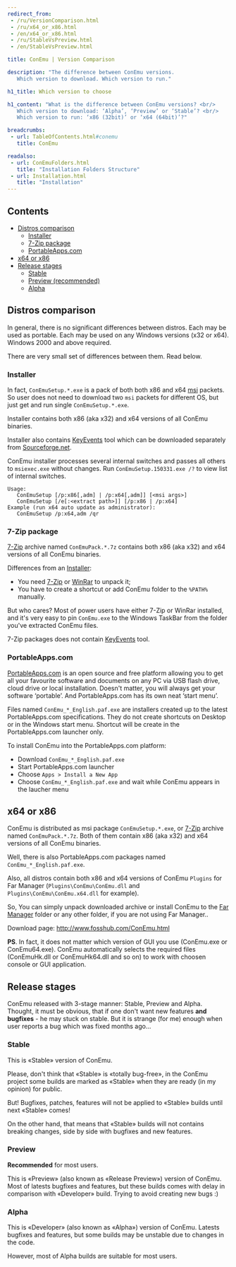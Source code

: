 ```yaml
---
redirect_from:
 - /ru/VersionComparison.html
 - /ru/x64_or_x86.html
 - /en/x64_or_x86.html
 - /ru/StableVsPreview.html
 - /en/StableVsPreview.html

title: ConEmu | Version Comparison

description: "The difference between ConEmu versions.
   Which version to download. Which version to run."

h1_title: Which version to choose

h1_content: "What is the difference between ConEmu versions? <br/>
   Which version to download: ‘Alpha’, ‘Preview’ or ‘Stable’? <br/>
   Which version to run: ‘x86 (32bit)’ or ‘x64 (64bit)’?"

breadcrumbs:
 - url: TableOfContents.html#conemu
   title: ConEmu

readalso:
 - url: ConEmuFolders.html
   title: "Installation Folders Structure"
 - url: Installation.html
   title: "Installation"
---
```


## Contents
  - [Distros comparison](#distros-comparison)
    - [Installer](#installer)
    - [7-Zip package](#zip-package)
    - [PortableApps.com](#portableapps-com)
  - [x64 or x86](#x64-or-x86)
  - [Release stages](#release-stages)
    - [Stable](#stable)
    - [Preview (recommended)](#preview)
    - [Alpha](#alpha)


## Distros comparison
In general, there is no significant differences between distros.
Each may be used as portable.
Each may be used on any Windows versions (x32 or x64).
Windows 2000 and above required.

There are very small set of differences between them. Read below.

### Installer
In fact, `ConEmuSetup.*.exe` is a pack of both both x86 and x64
[msi](http://en.wikipedia.org/wiki/Windows_Installer) packets.
So user does not need to download two `msi` packets for different OS,
but just get and run single `ConEmuSetup.*.exe`.

Installer contains both x86 (aka x32) and x64 versions of all ConEmu binaries.

Installer also contains [KeyEvents](KeyEvents.html) tool which can be downloaded
separately from [Sourceforge.net](https://sourceforge.net/projects/conemu/files/Tools/).

ConEmu installer processes several internal switches and
passes all others to `msiexec.exe` without changes.
Run `ConEmuSetup.150331.exe /?` to view list of internal switches.

```
Usage:
   ConEmuSetup [/p:x86[,adm] | /p:x64[,adm]] [<msi args>]
   ConEmuSetup [/e[:<extract path>]] [/p:x86 | /p:x64]
Example (run x64 auto update as administrator):
   ConEmuSetup /p:x64,adm /qr
```

### 7-Zip package
[7-Zip](http://www.7-zip.org/) archive named `ConEmuPack.*.7z`
contains both x86 (aka x32) and x64 versions of all ConEmu binaries.

Differences from an [Installer](#Installer):
  - You need [7-Zip](http://www.7-zip.org/) or [WinRar](http://www.rarlab.com/download.htm) to unpack it;
  - You have to create a shortcut or add ConEmu folder to the `%PATH%` manually.

But who cares? Most of power users have either 7-Zip or WinRar installed,
and it's very easy to pin `ConEmu.exe` to the Windows TaskBar from the
folder you've extracted ConEmu files.

7-Zip packages does not contain [KeyEvents](KeyEvents.html) tool.


### PortableApps.com
[PortableApps.com](http://portableapps.com/about) is an open source and free platform
allowing you to get all your favourite software and documents on any PC via USB flash
drive, cloud drive or local installation. Doesn't matter, you will always get your
software ‘portable’. And PortableApps.com has its own neat ‘start menu’.

Files named `ConEmu_*_English.paf.exe` are installers created up to the latest
PortableApps.com specifications. They do not create shortcuts on Desktop or in
the Windows start menu. Shortcut will be create in the PortableApps.com launcher only.

To install ConEmu into the PortableApps.com platform:

  - Download `ConEmu_*_English.paf.exe`
  - Start PortableApps.com launcher
  - Choose `Apps > Install a New App`
  - Choose `ConEmu_*_English.paf.exe` and wait while ConEmu appears in the laucher menu


## x64 or x86
ConEmu is distributed as msi package `ConEmuSetup.*.exe`,
or [7-Zip](http://www.7-zip.org/) archive named `ConEmuPack.*.7z`.
Both of them contain x86 (aka x32) and x64 versions of all ConEmu binaries.

Well, there is also PortableApps.com packages named `ConEmu_*_English.paf.exe`.

Also, all distros contain both x86 and x64 versions of ConEmu `Plugins` for Far Manager
(`Plugins\ConEmu\ConEmu.dll` and `Plugins\ConEmu\ConEmu.x64.dll` for example).

So, You can simply unpack downloaded archive or install ConEmu to the
[Far Manager](http://www.farmanager.com/download.php?l=en) folder
or any other folder, if you are not using Far Manager..

Download page: <http://www.fosshub.com/ConEmu.html>

**PS**. In fact, it does not matter which version of GUI you use (ConEmu.exe or ConEmu64.exe).
ConEmu automatically selects the required files (ConEmuHk.dll or ConEmuHk64.dll and so on)
to work with choosen console or GUI application.



## Release stages
ConEmu released with 3-stage manner: Stable, Preview and Alpha.
Thought, it must be obvious, that if one don't want new features **and bugfixes** - he may stuck on stable.
But it is strange (for me) enough when user reports a bug which was fixed months ago...

### Stable
This is «Stable» version of ConEmu.

Please, don't think that «Stable» is «totally bug-free»,
in the ConEmu project some builds are marked as «Stable»
when they are ready (in my opinion) for public.

But! Bugfixes, patches, features will not be applied to
«Stable» builds until next «Stable» comes!

On the other hand, that means that «Stable» builds will
not contains breaking changes, side by side with bugfixes
and new features.


### Preview
**Recommended** for most users.

This is «Preview» (also known as «Release Preview») version of ConEmu.
Most of latests bugfixes and features, but these builds comes with delay
in comparison with «Developer» build. Trying to avoid creating new bugs :)


### Alpha
This is «Developer» (also known as «Alpha») version of ConEmu.
Latests bugfixes and features, but some builds may be unstable
due to changes in the code.

However, most of Alpha builds are suitable for most users.
